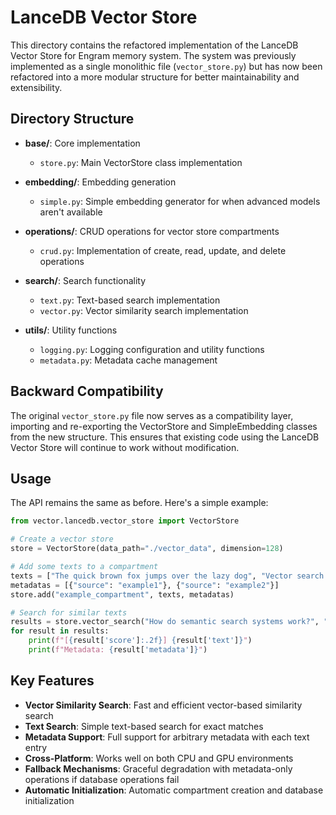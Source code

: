 # LanceDB Vector Store

This directory contains the refactored implementation of the LanceDB Vector Store for Engram memory system. The system was previously implemented as a single monolithic file (`vector_store.py`) but has now been refactored into a more modular structure for better maintainability and extensibility.

## Directory Structure

- **base/**: Core implementation 
  - `store.py`: Main VectorStore class implementation
  
- **embedding/**: Embedding generation
  - `simple.py`: Simple embedding generator for when advanced models aren't available
  
- **operations/**: CRUD operations for vector store compartments
  - `crud.py`: Implementation of create, read, update, and delete operations
  
- **search/**: Search functionality
  - `text.py`: Text-based search implementation
  - `vector.py`: Vector similarity search implementation
  
- **utils/**: Utility functions
  - `logging.py`: Logging configuration and utility functions
  - `metadata.py`: Metadata cache management

## Backward Compatibility

The original `vector_store.py` file now serves as a compatibility layer, importing and re-exporting the VectorStore and SimpleEmbedding classes from the new structure. This ensures that existing code using the LanceDB Vector Store will continue to work without modification.

## Usage

The API remains the same as before. Here's a simple example:

```python
from vector.lancedb.vector_store import VectorStore

# Create a vector store
store = VectorStore(data_path="./vector_data", dimension=128)

# Add some texts to a compartment
texts = ["The quick brown fox jumps over the lazy dog", "Vector search enables semantic matching"]
metadatas = [{"source": "example1"}, {"source": "example2"}]
store.add("example_compartment", texts, metadatas)

# Search for similar texts
results = store.vector_search("How do semantic search systems work?", "example_compartment", top_k=3)
for result in results:
    print(f"[{result['score']:.2f}] {result['text']}")
    print(f"Metadata: {result['metadata']}")
```

## Key Features

- **Vector Similarity Search**: Fast and efficient vector-based similarity search
- **Text Search**: Simple text-based search for exact matches
- **Metadata Support**: Full support for arbitrary metadata with each text entry
- **Cross-Platform**: Works well on both CPU and GPU environments
- **Fallback Mechanisms**: Graceful degradation with metadata-only operations if database operations fail
- **Automatic Initialization**: Automatic compartment creation and database initialization